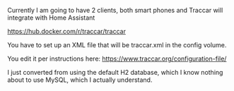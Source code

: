 Currently I am going to have 2 clients, both smart phones
and Traccar will integrate with Home Assistant

https://hub.docker.com/r/traccar/traccar

You have to set up an XML file that will be traccar.xml in the config volume.

You edit it per instructions here:
https://www.traccar.org/configuration-file/


I just converted from using the default H2 database, which I know nothing about
to use MySQL, which I actually understand.

